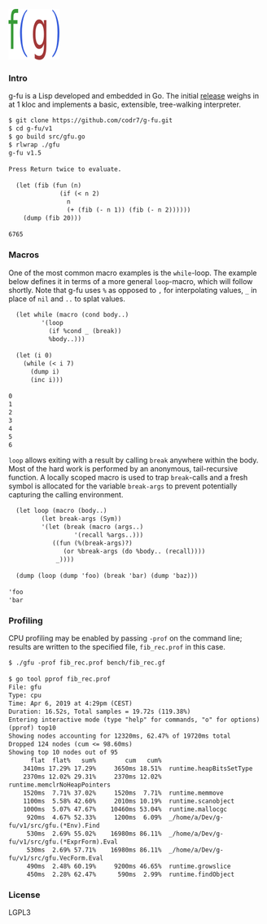 ![Logo](logo.png)

### Intro
g-fu is a Lisp developed and embedded in Go. The initial [release](https://github.com/codr7/g-fu/tree/master/v1) weighs in at 1 kloc and implements a basic, extensible, tree-walking interpreter.

```
$ git clone https://github.com/codr7/g-fu.git
$ cd g-fu/v1
$ go build src/gfu.go
$ rlwrap ./gfu
g-fu v1.5

Press Return twice to evaluate.

  (let (fib (fun (n)
              (if (< n 2)
                n
                (+ (fib (- n 1)) (fib (- n 2))))))
    (dump (fib 20)))

6765
```

### Macros
One of the most common macro examples is the `while`-loop. The example below defines it in terms of a more general `loop`-macro, which will follow shortly. Note that g-fu uses `%` as opposed to `,` for interpolating values, `_` in place of `nil` and `..` to splat values.

```
  (let while (macro (cond body..)
         '(loop
           (if %cond _ (break))
           %body..)))

  (let (i 0)
    (while (< i 7)
      (dump i)
      (inc i)))

0
1
2
3
4
5
6
```

`loop` allows exiting with a result by calling `break` anywhere within the body. Most of the hard work is performed by an anonymous, tail-recursive function. A locally scoped macro is used to trap `break`-calls and a fresh symbol is allocated for the variable `break-args` to prevent potentially capturing the calling environment.

```
  (let loop (macro (body..)
         (let break-args (Sym))
         '(let (break (macro (args..)
                  '(recall %args..)))
            ((fun (%(break-args)?)
               (or %break-args (do %body.. (recall))))
             _))))

  (dump (loop (dump 'foo) (break 'bar) (dump 'baz)))

'foo
'bar
```

### Profiling
CPU profiling may be enabled by passing `-prof` on the command line; results are written to the specified file, `fib_rec.prof` in this case.

```
$ ./gfu -prof fib_rec.prof bench/fib_rec.gf

$ go tool pprof fib_rec.prof 
File: gfu
Type: cpu
Time: Apr 6, 2019 at 4:29pm (CEST)
Duration: 16.52s, Total samples = 19.72s (119.38%)
Entering interactive mode (type "help" for commands, "o" for options)
(pprof) top10
Showing nodes accounting for 12320ms, 62.47% of 19720ms total
Dropped 124 nodes (cum <= 98.60ms)
Showing top 10 nodes out of 95
      flat  flat%   sum%        cum   cum%
    3410ms 17.29% 17.29%     3650ms 18.51%  runtime.heapBitsSetType
    2370ms 12.02% 29.31%     2370ms 12.02%  runtime.memclrNoHeapPointers
    1520ms  7.71% 37.02%     1520ms  7.71%  runtime.memmove
    1100ms  5.58% 42.60%     2010ms 10.19%  runtime.scanobject
    1000ms  5.07% 47.67%    10460ms 53.04%  runtime.mallocgc
     920ms  4.67% 52.33%     1200ms  6.09%  _/home/a/Dev/g-fu/v1/src/gfu.(*Env).Find
     530ms  2.69% 55.02%    16980ms 86.11%  _/home/a/Dev/g-fu/v1/src/gfu.(*ExprForm).Eval
     530ms  2.69% 57.71%    16980ms 86.11%  _/home/a/Dev/g-fu/v1/src/gfu.VecForm.Eval
     490ms  2.48% 60.19%     9200ms 46.65%  runtime.growslice
     450ms  2.28% 62.47%      590ms  2.99%  runtime.findObject
```

### License
LGPL3